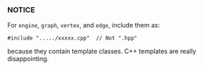 ### NOTICE

For `engine`, `graph`, `vertex`, and `edge`, include them as:

    #include "...../xxxxx.cpp"  // Not ".hpp"

because they contain template classes. C++ templates are really disappointing.